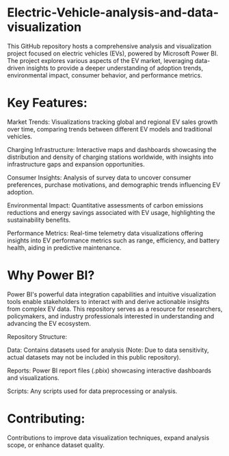 # Electric-Vehicle-analysis-and-data-visualization

This GitHub repository hosts a comprehensive analysis and visualization project focused on electric vehicles (EVs), powered by Microsoft Power BI. The project explores various aspects of the EV market, leveraging data-driven insights to provide a deeper understanding of adoption trends, environmental impact, consumer behavior, and performance metrics.

# Key Features:

Market Trends: Visualizations tracking global and regional EV sales growth over time, comparing trends between different EV models and traditional vehicles.

Charging Infrastructure: Interactive maps and dashboards showcasing the distribution and density of charging stations worldwide, with insights into infrastructure gaps and expansion opportunities.

Consumer Insights: Analysis of survey data to uncover consumer preferences, purchase motivations, and demographic trends influencing EV adoption.

Environmental Impact: Quantitative assessments of carbon emissions reductions and energy savings associated with EV usage, highlighting the sustainability benefits.

Performance Metrics: Real-time telemetry data visualizations offering insights into EV performance metrics such as range, efficiency, and battery health, aiding in predictive maintenance.

# Why Power BI?

Power BI's powerful data integration capabilities and intuitive visualization tools enable stakeholders to interact with and derive actionable insights from complex EV data. This repository serves as a resource for researchers, policymakers, and industry professionals interested in understanding and advancing the EV ecosystem.

Repository Structure:

Data: Contains datasets used for analysis (Note: Due to data sensitivity, actual datasets may not be included in this public repository).

Reports: Power BI report files (.pbix) showcasing interactive dashboards and visualizations.

Scripts: Any scripts used for data preprocessing or analysis.

# Contributing:

Contributions to improve data visualization techniques, expand analysis scope, or enhance dataset quality.
